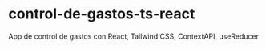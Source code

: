 # control-de-gastos-ts-react
App de control de gastos con React, Tailwind CSS, ContextAPI, useReducer
